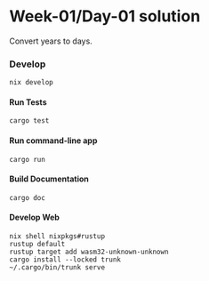 # Week-01/Day-01 solution

Convert years to days.

### Develop

```
nix develop
```

#### Run Tests

```
cargo test
```

#### Run command-line app

```
cargo run
```

#### Build Documentation

```
cargo doc
```

#### Develop Web

```
nix shell nixpkgs#rustup
rustup default
rustup target add wasm32-unknown-unknown
cargo install --locked trunk
~/.cargo/bin/trunk serve
```
